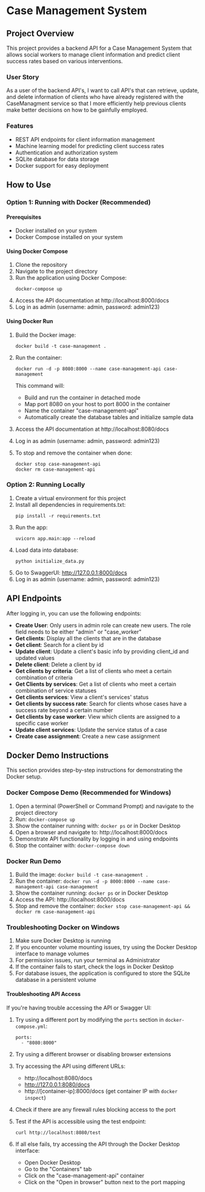 # Case Management System

## Project Overview

This project provides a backend API for a Case Management System that allows social workers to manage client information and predict client success rates based on various interventions.

### User Story

As a user of the backend API's, I want to call API's that can retrieve, update, and delete information of clients who have already registered with the CaseManagment service so that I more efficiently help previous clients make better decisions on how to be gainfully employed.

### Features

- REST API endpoints for client information management
- Machine learning model for predicting client success rates
- Authentication and authorization system
- SQLite database for data storage
- Docker support for easy deployment

## How to Use

### Option 1: Running with Docker (Recommended)

#### Prerequisites
- Docker installed on your system
- Docker Compose installed on your system

#### Using Docker Compose

1. Clone the repository
2. Navigate to the project directory
3. Run the application using Docker Compose:
   ```
   docker-compose up
   ```
4. Access the API documentation at http://localhost:8000/docs
5. Log in as admin (username: admin, password: admin123)

#### Using Docker Run

1. Build the Docker image:
   ```
   docker build -t case-management .
   ```
2. Run the container:
   ```
   docker run -d -p 8080:8000 --name case-management-api case-management
   ```
   This command will:
   - Build and run the container in detached mode
   - Map port 8080 on your host to port 8000 in the container
   - Name the container "case-management-api"
   - Automatically create the database tables and initialize sample data

3. Access the API documentation at http://localhost:8080/docs
4. Log in as admin (username: admin, password: admin123)

5. To stop and remove the container when done:
   ```
   docker stop case-management-api
   docker rm case-management-api
   ```

### Option 2: Running Locally

1. Create a virtual environment for this project
2. Install all dependencies in requirements.txt:
   ```
   pip install -r requirements.txt
   ```
3. Run the app:
   ```
   uvicorn app.main:app --reload
   ```
4. Load data into database:
   ```
   python initialize_data.py
   ```
5. Go to SwaggerUI: http://127.0.0.1:8000/docs
6. Log in as admin (username: admin, password: admin123)

## API Endpoints

After logging in, you can use the following endpoints:

- **Create User**: Only users in admin role can create new users. The role field needs to be either "admin" or "case_worker"
- **Get clients**: Display all the clients that are in the database
- **Get client**: Search for a client by id
- **Update client**: Update a client's basic info by providing client_id and updated values
- **Delete client**: Delete a client by id
- **Get clients by criteria**: Get a list of clients who meet a certain combination of criteria
- **Get Clients by services**: Get a list of clients who meet a certain combination of service statuses
- **Get clients services**: View a client's services' status
- **Get clients by success rate**: Search for clients whose cases have a success rate beyond a certain number
- **Get clients by case worker**: View which clients are assigned to a specific case worker
- **Update client services**: Update the service status of a case
- **Create case assignment**: Create a new case assignment

## Docker Demo Instructions

This section provides step-by-step instructions for demonstrating the Docker setup.

### Docker Compose Demo (Recommended for Windows)

1. Open a terminal (PowerShell or Command Prompt) and navigate to the project directory
2. Run: `docker-compose up`
3. Show the container running with: `docker ps` or in Docker Desktop
4. Open a browser and navigate to: http://localhost:8000/docs
5. Demonstrate API functionality by logging in and using endpoints
6. Stop the container with: `docker-compose down`

### Docker Run Demo

1. Build the image: `docker build -t case-management .`
2. Run the container: `docker run -d -p 8000:8000 --name case-management-api case-management`
3. Show the container running: `docker ps` or in Docker Desktop
4. Access the API: http://localhost:8000/docs
5. Stop and remove the container: `docker stop case-management-api && docker rm case-management-api`

### Troubleshooting Docker on Windows

1. Make sure Docker Desktop is running
2. If you encounter volume mounting issues, try using the Docker Desktop interface to manage volumes
3. For permission issues, run your terminal as Administrator
4. If the container fails to start, check the logs in Docker Desktop
5. For database issues, the application is configured to store the SQLite database in a persistent volume

#### Troubleshooting API Access

If you're having trouble accessing the API or Swagger UI:

1. Try using a different port by modifying the `ports` section in `docker-compose.yml`:
   ```
   ports:
     - "8080:8000"
   ```

2. Try using a different browser or disabling browser extensions

3. Try accessing the API using different URLs:
   - http://localhost:8080/docs
   - http://127.0.0.1:8080/docs
   - http://[container-ip]:8000/docs (get container IP with `docker inspect`)

4. Check if there are any firewall rules blocking access to the port

5. Test if the API is accessible using the test endpoint:
   ```
   curl http://localhost:8080/test
   ```

6. If all else fails, try accessing the API through the Docker Desktop interface:
   - Open Docker Desktop
   - Go to the "Containers" tab
   - Click on the "case-management-api" container
   - Click on the "Open in browser" button next to the port mapping
